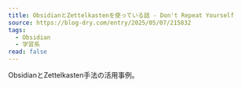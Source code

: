 ```yaml
---
title: ObsidianとZettelkastenを使っている話 - Don't Repeat Yourself
source: https://blog-dry.com/entry/2025/05/07/215832
tags:
  - Obsidian
  - 学習系
read: false
---
```

ObsidianとZettelkasten手法の活用事例。